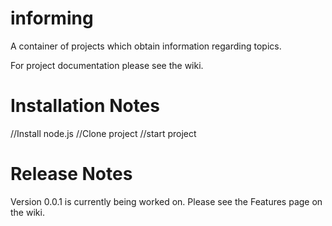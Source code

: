 informing
=========

A container of projects which obtain information regarding topics.

For project documentation please see the wiki.

Installation Notes
==================

//Install node.js
//Clone project
//start project


Release Notes
=============

Version 0.0.1 is currently being worked on.  Please see the Features page on the wiki.
